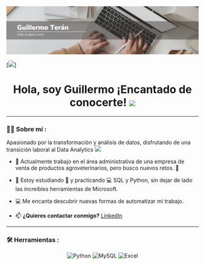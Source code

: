 <div id="header" align="center">
  <img decoding="async" src="img.png" width="800"/>
</div>

[![](https://img.shields.io/badge/LinkedIn-0077B5?style=for-the-badge&logo=linkedin&logoColor=white)]

<h1 align="center">
  Hola, soy Guillermo ¡Encantado de conocerte!
  <img decoding="async" src="https://media.giphy.com/media/hvRJCLFzcasrR4ia7z/giphy.gif" width="30px"/>
</h1>

---

### :man_technologist: Sobre mí :

Apasionado por la transformación y análisis de datos, disfrutando de una transición laboral al Data Analytics <img decoding="async" src="https://media.giphy.com/media/WUlplcMpOCEmTGBtBW/giphy.gif" width="30">

- :telescope: Actualmente trabajo en el área administrativa de una empresa de venta de productos agroveterinarios, pero busco nuevos retos. :muscle:

- :seedling: Estoy estudiando :blue_book: y practicando :computer: SQL y Python, sin dejar de lado las increíbles herramientas de Microsoft.

- 💻 Me encanta descubrir nuevas formas de automatizar mi trabajo.

- :mailbox: **¿Quieres contactar conmigo?** [LinkedIn](https://www.linkedin.com/in/guillermo-teran/)

---

### :hammer_and_wrench: Herramientas :

<div id="tools" align="center">
  <img decoding="async" src="https://img.shields.io/badge/Python-3776AB?style=for-the-badge&logo=python&logoColor=white" alt="Python"/>
  <img decoding="async" src="https://img.shields.io/badge/MySQL-6DB33F?style=for-the-badge&logo=mysql&logoColor=white" alt="MySQL"/>
  <img decoding="async" src="https://img.shields.io/badge/Microsoft_Excel-217346?style=for-the-badge&logo=microsoft-excel&logoColor=white" alt="Excel"/>
</div>
